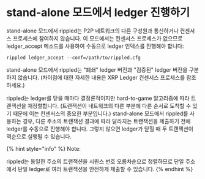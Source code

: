 # stand-alone 모드에서 ledger 진행하기

stand-alone 모드에서 rippled는 P2P 네트워크의 다른 구성원과 통신하거나 컨센서스 프로세스에 참여하지 않습니다. 이 모드에서는 컨센서스 프로세스가 없으므로 ledger\_accept 메소드를 사용하여 수동으로 ledger 인덱스를 진행해야 합니다:

```
rippled ledger_accept --conf=/path/to/rippled.cfg
```

stand-alone 모드에서 rippled는 "폐쇄" ledger 버전과 "검증된" ledger 버전을 구분하지 않습니다. (차이점에 대한 자세한 내용은 XRP Ledger 컨센서스 프로세스를 참조하세요.)

rippled는 ledger를 닫을 때마다 결정론적이지만 hard-to-game 알고리즘에 따라 트랜잭션을 재정렬합니다. (트랜잭션이 네트워크의 다른 부분에 다른 순서로 도착할 수 있기 때문에 이는 컨센서스의 중요한 부분입니다.) stand-alone 모드에서 rippled를 사용하는 경우, 다른 주소의 트랜잭션 결과에 따라 달라지는 트랜잭션을 제출하기 전에 ledger를 수동으로 진행해야 합니다. 그렇지 않으면 ledger가 닫힐 때 두 트랜잭션이 역순으로 실행될 수 있습니다.

{% hint style="info" %}
Note:

rippled는 동일한 주소의 트랜잭션을 시퀀스 번호 오름차순으로 정렬하므로 단일 주소에서 단일 ledger로 여러 트랜잭션을 안전하게 제출할 수 있습니다.
{% endhint %}
